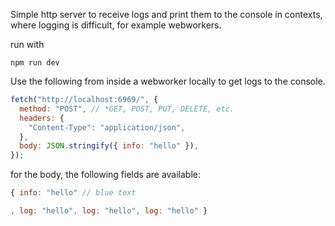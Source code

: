 Simple http server to receive logs and print them to the console in contexts, where logging is difficult, for example webworkers.

run with

```
npm run dev
```

Use the following from inside a webworker locally to get logs to the console.

```js
fetch("http://localhost:6969/", {
  method: "POST", // *GET, POST, PUT, DELETE, etc.
  headers: {
    "Content-Type": "application/json",
  },
  body: JSON.stringify({ info: "hello" }),
});
```

for the body, the following fields are available:

```js
{ info: "hello" // blue text

, log: "hello", log: "hello", log: "hello" }
```
